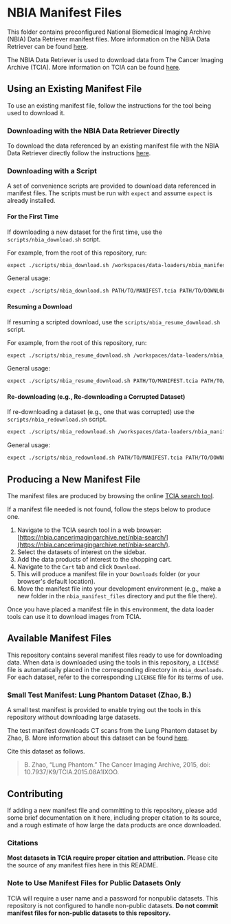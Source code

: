# NBIA Manifest Files

This folder contains preconfigured National Biomedical Imaging Archive (NBIA) Data Retriever manifest files. More information on the NBIA Data Retriever can be found [here](https://wiki.nci.nih.gov/display/NBIA).

The NBIA Data Retriever is used to download data from The Cancer Imaging Archive (TCIA). More information on TCIA can be found [here](https://www.cancerimagingarchive.net/).

## Using an Existing Manifest File

To use an existing manifest file, follow the instructions for the tool being used to download it.

### Downloading with the NBIA Data Retriever Directly

To download the data referenced by an existing manifest file with the NBIA Data Retriever directly follow the instructions [here](https://wiki.cancerimagingarchive.net/display/NBIA/NBIA+Data+Retriever+Command-Line+Interface+Guide).

### Downloading with a Script

A set of convenience scripts are provided to download data referenced in manifest files. The scripts must be run with `expect` and assume `expect` is already installed.

#### For the First Time

If downloading a new dataset for the first time, use the `scripts/nbia_download.sh` script.

For example, from the root of this repository, run:

```bash
expect ./scripts/nbia_download.sh /workspaces/data-loaders/nbia_manifest_files/small_test_manifest/manifest-1727052249988.tcia /workspaces/data-loaders/nbia_downloads
```

General usage:

```bash
expect ./scripts/nbia_download.sh PATH/TO/MANIFEST.tcia PATH/TO/DOWNLOAD_LOCATION
```

#### Resuming a Download

If resuming a scripted download, use the `scripts/nbia_resume_download.sh` script.

For example, from the root of this repository, run:

```bash
expect ./scripts/nbia_resume_download.sh /workspaces/data-loaders/nbia_manifest_files/small_test_manifest/manifest-1727052249988.tcia /workspaces/data-loaders/nbia_downloads
```

General usage:

```bash
expect ./scripts/nbia_resume_download.sh PATH/TO/MANIFEST.tcia PATH/TO/DOWNLOAD_LOCATION
```

#### Re-downloading (e.g., Re-downloading a Corrupted Dataset)

If re-downloading a dataset (e.g., one that was corrupted) use the `scripts/nbia_redownload.sh` script.

```bash
expect ./scripts/nbia_redownload.sh /workspaces/data-loaders/nbia_manifest_files/small_test_manifest/manifest-1727052249988.tcia /workspaces/data-loaders/nbia_downloads
```

General usage:

```bash
expect ./scripts/nbia_redownload.sh PATH/TO/MANIFEST.tcia PATH/TO/DOWNLOAD_LOCATION
```

## Producing a New Manifest File

The manifest files are produced by browsing the online [TCIA search tool](https://nbia.cancerimagingarchive.net/nbia-search/).

If a manifest file needed is not found, follow the steps below to produce one.

1. Navigate to the TCIA search tool in a web browser: [https://nbia.cancerimagingarchive.net/nbia-search/](https://nbia.cancerimagingarchive.net/nbia-search/).
2. Select the datasets of interest on the sidebar.
3. Add the data products of interest to the shopping cart.
4. Navigate to the `Cart` tab and click `Download`.
5. This will produce a manifest file in your `Downloads` folder (or your browser's default location).
6. Move the manifest file into your development environment (e.g., make a new folder in the `nbia_manifest_files` directory and put the file there).

Once you have placed a manifest file in this environment, the data loader tools can use it to download images from TCIA.

## Available Manifest Files

This repository contains several manifest files ready to use for downloading data. When data is downloaded using the tools in this repository, a `LICENSE` file is automatically placed in the corresponding directory in `nbia_downloads`. For each dataset, refer to the corresponding `LICENSE` file for its terms of use.

### Small Test Manifest: Lung Phantom Dataset (Zhao, B.)

A small test manifest is provided to enable trying out the tools in this repository without downloading large datasets.

The test manifest downloads CT scans from the Lung Phantom dataset by Zhao, B. More information about this dataset can be found [here](https://www.cancerimagingarchive.net/collection/lung-phantom/).

Cite this dataset as follows.

> B. Zhao, “Lung Phantom.” The Cancer Imaging Archive, 2015, doi: 10.7937/K9/TCIA.2015.08A1IXOO.

## Contributing

If adding a new manifest file and committing to this repository, please add some brief documentation on it here, including proper citation to its source, and a rough estimate of how large the data products are once downloaded.

### Citations

**Most datasets in TCIA require proper citation and attribution.** Please cite the source of any manifest files here in this README.

### Note to Use Manifest Files for Public Datasets Only

TCIA will require a user name and a password for nonpublic datasets. This repository is not configured to handle non-public datasets. **Do not commit manifest files for non-public datasets to this repository.**